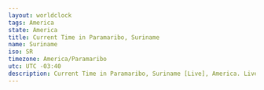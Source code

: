 ```yaml
---
layout: worldclock
tags: America
state: America
title: Current Time in Paramaribo, Suriname
name: Suriname
iso: SR
timezone: America/Paramaribo
utc: UTC -03:40
description: Current Time in Paramaribo, Suriname [Live], America. Live update now time in Paramaribo, timezone America/Paramaribo, UTC -03:40, Country ISO code & Current Local Time.
---
```



